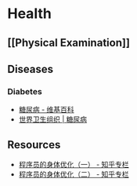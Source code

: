 # Health

## [[Physical Examination]]

## Diseases

### Diabetes

- [糖尿病 - 维基百科](https://zh.wikipedia.org/zh-hans/%E7%B3%96%E5%B0%BF%E7%97%85)
- [世界卫生组织 | 糖尿病](http://www.who.int/mediacentre/factsheets/fs312/zh/)

## Resources

- [程序员的身体优化（一） - 知乎专栏](https://zhuanlan.zhihu.com/p/26190037)
- [程序员的身体优化（二） - 知乎专栏](https://zhuanlan.zhihu.com/p/30033947)
